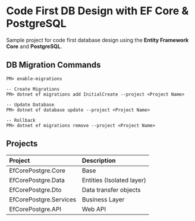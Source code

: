 # Code First DB Design with EF Core &amp; PostgreSQL

Sample project for code first database design using the **Entity Framework Core** and **PostgreSQL**.

## DB Migration Commands

``` shell
PM> enable-migrations

-- Create Migrations
PM> dotnet ef migrations add InitialCreate --project <Project Name>

-- Update Database
PM> dotnet ef database update --project <Project Name>

-- Rollback
PM> dotnet ef migrations remove --project <Project Name>
```
## Projects

| Project                 | Description               |
| :---                    | :---                      |
| EfCorePostgre.Core      | Base                      |
| EfCorePostgre.Data      | Entities (Isolated layer) |
| EfCorePostgre.Dto       | Data transfer objects     |
| EfCorePostgre.Services  | Business Layer            |
| EfCorePostgre.API       | Web API                   |
